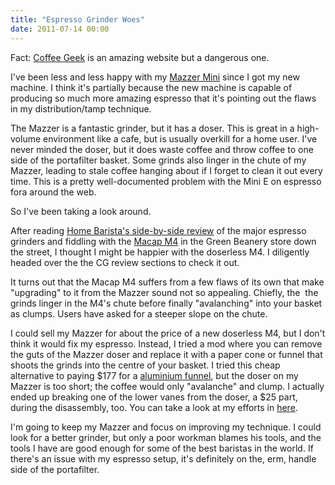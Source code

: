 ```yaml
---
title: "Espresso Grinder Woes"
date: 2011-07-14 00:00
---
```


<import><p>Fact: <a href="http://coffeegeek.com/" target="_blank">Coffee Geek</a> is an amazing website but a dangerous one.</p>
<p>I've been less and less happy with my <a href="http://www.amazon.com/gp/product/B002U3DFNY/ref=as_li_ss_tl?ie=UTF8&amp;tag=ashfur-20&amp;linkCode=as2&amp;camp=1789&amp;creative=390957&amp;creativeASIN=B002U3DFNY" target="_blank">Mazzer Mini</a> since I got my new machine. I think it's partially because the new machine is capable of producing so much more amazing espresso that it's pointing out the flaws in my distribution/tamp technique.</p>
<p>The Mazzer is a fantastic grinder, but it has a doser. This is great in a high-volume environment like a cafe, but is usually overkill for a home user. I've never minded the doser, but it does waste coffee and throw coffee to one side of the portafilter basket. Some grinds also linger in the chute of my Mazzer, leading to stale coffee hanging about if I forget to clean it out every time. This is a pretty well-documented problem with the Mini E on espresso fora around the web.</p>
<p>So I've been taking a look around.</p>
<p>After reading <a href="http://www.home-barista.com/espresso-grinder-reviews.html" target="_blank">Home Barista's side-by-side review</a> of the major espresso grinders and fiddling with the <a href="http://www.amazon.com/gp/product/B0036V2DD2/ref=as_li_ss_tl?ie=UTF8&amp;tag=ashfur-20&amp;linkCode=as2&amp;camp=1789&amp;creative=390957&amp;creativeASIN=B0036V2DD2" target="_blank">Macap M4</a> in the Green Beanery store down the street, I thought I might be happier with the doserless M4. I diligently headed over the the CG review sections to check it out.</p>
<p>It turns out that the Macap M4 suffers from a few flaws of its own that make "upgrading" to it from the Mazzer sound not so appealing. Chiefly, the  the grinds linger in the M4's chute before finally "avalanching" into your basket as clumps. Users have asked for a steeper slope on the chute.<br></p>
<p>I could sell my Mazzer for about the price of a new doserless M4, but I don't think it would fix my espresso. Instead, I tried a mod where you can remove the guts of the Mazzer doser and replace it with a paper cone or funnel that shoots the grinds into the centre of your basket. I tried this cheap alternative to paying $177 for a <a href="http://www.espressoparts.com/cgi-bin/ep.pl?pgm=co_disp&amp;func=displ&amp;strfnbr=71&amp;prrfnbr=2932&amp;sesent=0,0&amp;search_id=803458" target="_blank">aluminium funnel</a>, but the doser on my Mazzer is too short; the coffee would only "avalanche" and clump. I actually ended up breaking one of the lower vanes from the doser, a $25 part, during the disassembly, too. You can take a look at my efforts in <a href="https://picasaweb.google.com/ash.furrow/MazzerMiniDoserDisassembly?authuser=0&amp;feat=embedwebsite">here</a>.</p>
<p>I'm going to keep my Mazzer and focus on improving my technique. I could look for a better grinder, but only a poor workman blames his tools, and the tools I have are good enough for some of the best baristas in the world. If there's an issue with my espresso setup, it's definitely on the, erm, handle side of the portafilter.</p></import>

<!-- more -->

